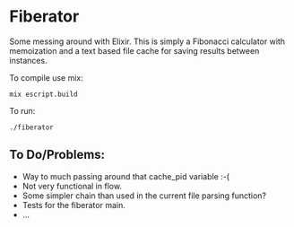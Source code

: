 Fiberator
=========

Some messing around with Elixir.
This is simply a Fibonacci calculator with memoization and a text based file cache for saving results between instances.

To compile use mix:

`mix escript.build`

To run:

`./fiberator`


## To Do/Problems:

* Way to much passing around that cache_pid variable :-(
* Not very functional in flow.
* Some simpler chain than used in the current file parsing function?
* Tests for the fiberator main.
* ...
